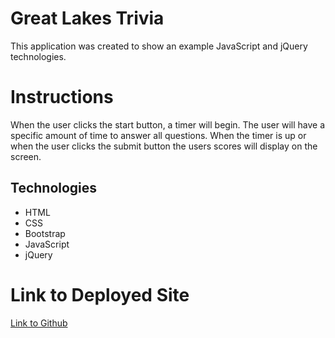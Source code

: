 # Great Lakes Trivia
This application was created to show an example JavaScript and jQuery technologies.

# Instructions
When the user clicks the start button, a timer will begin. The user will have a specific amount of time to answer all questions. When the timer is up or when the user clicks the submit button the users scores will display on the screen.

## Technologies
* HTML
* CSS
* Bootstrap
* JavaScript
* jQuery

# Link to Deployed Site
[Link to Github](https://jennyboerner.github.io/TriviaGame/)